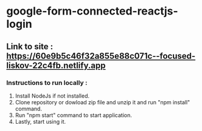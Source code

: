 # google-form-connected-reactjs-login

## Link to site : https://60e9b5c46f32a855e88c071c--focused-liskov-22c4fb.netlify.app

### Instructions to run locally : 
1. Install NodeJs if not installed.
2. Clone repository or dowload zip file and unzip it and run "npm install" command.
3. Run "npm start" command to start application.
4. Lastly, start using it.
